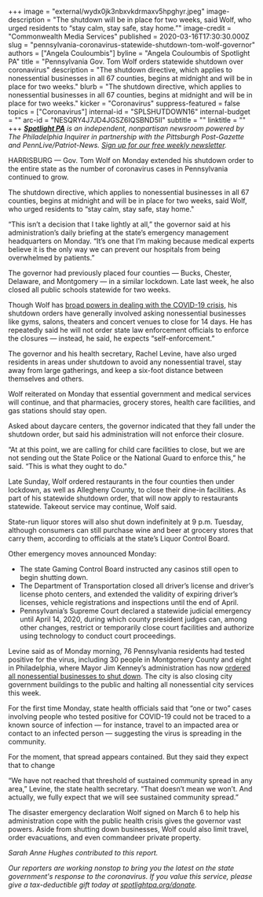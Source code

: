 +++
image = "external/wydx0jk3nbxvkdrmaxv5hpghyr.jpeg"
image-description = "The shutdown will be in place for two weeks, said Wolf, who urged residents to “stay calm, stay safe, stay home.”"
image-credit = "Commonwealth Media Services"
published = 2020-03-16T17:30:30.000Z
slug = "pennsylvania-coronavirus-statewide-shutdown-tom-wolf-governor"
authors = ["Angela Couloumbis"]
byline = "Angela Couloumbis of Spotlight PA"
title = "Pennsylvania Gov. Tom Wolf orders statewide shutdown over coronavirus"
description = "The shutdown directive, which applies to nonessential businesses in all 67 counties, begins at midnight and will be in place for two weeks."
blurb = "The shutdown directive, which applies to nonessential businesses in all 67 counties, begins at midnight and will be in place for two weeks."
kicker = "Coronavirus"
suppress-featured = false
topics = ["Coronavirus"]
internal-id = "SPLSHUTDOWN16"
internal-budget = ""
arc-id = "NESQRY4J7JD4JGSZ6IQSBND5II"
subtitle = ""
linktitle = ""
+++
<a href="https://www.spotlightpa.org/"><i><b>Spotlight PA</b></i></a><i> is an independent, nonpartisan newsroom powered by The Philadelphia Inquirer in partnership with the Pittsburgh Post-Gazette and PennLive/Patriot-News. </i><a href="https://www.spotlightpa.org/newsletters"><i>Sign up for our free weekly newsletter</i></a><i>.</i>

HARRISBURG — Gov. Tom Wolf on Monday extended his shutdown order to the entire state as the number of coronavirus cases in Pennsylvania continued to grow.

The shutdown directive, which applies to nonessential businesses in all 67 counties, begins at midnight and will be in place for two weeks, said Wolf, who urged residents to “stay calm, stay safe, stay home."

“This isn’t a decision that I take lightly at all,” the governor said at his administration’s daily briefing at the state’s emergency management headquarters on Monday. “It’s one that I’m making because medical experts believe it is the only way we can prevent our hospitals from being overwhelmed by patients.”

The governor had previously placed four counties — Bucks, Chester, Delaware, and Montgomery — in a similar lockdown. Late last week, he also closed all public schools statewide for two weeks.

Though Wolf has [broad powers in dealing with the COVID-19 crisis](https://www.spotlightpa.org/news/2020/03/coronavirus-tom-wolf-emergency-powers-pennsylvania/ "https\://www.spotlightpa.org/news/2020/03/coronavirus-tom-wolf-emergency-powers-pennsylvania/"), his shutdown orders have generally involved asking nonessential businesses like gyms, salons, theaters and concert venues to close for 14 days. He has repeatedly said he will not order state law enforcement officials to enforce the closures — instead, he said, he expects “self-enforcement.”

<script src="https://www.spotlightpa.org/embed.js" async></script><div data-spl-embed-version="1" data-spl-src="https://www.spotlightpa.org/embeds/newsletter/"></div>

The governor and his health secretary, Rachel Levine, have also urged residents in areas under shutdown to avoid any nonessential travel, stay away from large gatherings, and keep a six-foot distance between themselves and others.

Wolf reiterated on Monday that essential government and medical services will continue, and that pharmacies, grocery stores, health care facilities, and gas stations should stay open.

Asked about daycare centers, the governor indicated that they fall under the shutdown order, but said his administration will not enforce their closure.

“At at this point, we are calling for child care facilities to close, but we are not sending out the State Police or the National Guard to enforce this,” he said. “This is what they ought to do."

Late Sunday, Wolf ordered restaurants in the four counties then under lockdown, as well as Allegheny County, to close their dine-in facilities. As part of his statewide shutdown order, that will now apply to restaurants statewide. Takeout service may continue, Wolf said.

State-run liquor stores will also shut down indefinitely at 9 p.m. Tuesday, although consumers can still purchase wine and beer at grocery stores that carry them, according to officials at the state’s Liquor Control Board.

Other emergency moves announced Monday:

* The state Gaming Control Board instructed any casinos still open to begin shutting down.
* The Department of Transportation closed all driver’s license and driver’s license photo centers, and extended the validity of expiring driver’s licenses, vehicle registrations and inspections until the end of April.
* Pennsylvania’s Supreme Court declared a statewide judicial emergency until April 14, 2020, during which county president judges can, among other changes, restrict or temporarily close court facilities and authorize using technology to conduct court proceedings.

Levine said as of Monday morning, 76 Pennsylvania residents had tested positive for the virus, including 30 people in Montgomery County and eight in Philadelphia, where Mayor Jim Kenney’s administration has now [ordered all nonessential businesses to shut down](https://www.inquirer.com/health/coronavirus/philadelphia-shutdown-coronavirus-20200316.html "https\://www.inquirer.com/health/coronavirus/philadelphia-shutdown-coronavirus-20200316.html"). The city is also closing city government buildings to the public and halting all nonessential city services this week.

For the first time Monday, state health officials said that “one or two” cases involving people who tested positive for COVID-19 could not be traced to a known source of infection — for instance, travel to an impacted area or contact to an infected person — suggesting the virus is spreading in the community.

For the moment, that spread appears contained. But they said they expect that to change

“We have not reached that threshold of sustained community spread in any area,” Levine, the state health secretary. “That doesn’t mean we won’t. And actually, we fully expect that we will see sustained community spread.”

The disaster emergency declaration Wolf signed on March 6 to help his administration cope with the public health crisis gives the governor vast powers. Aside from shutting down businesses, Wolf could also limit travel, order evacuations, and even commandeer private property.

<i>Sarah Anne Hughes contributed to this report.</i>

<i>Our reporters are working nonstop to bring you the latest on the state government's response to the coronavirus. If you value this service, please give a tax-deductible gift today at </i><a href="https://www.spotlightpa.org/donate"><i>spotlightpa.org/donate</i></a><i>.</i>